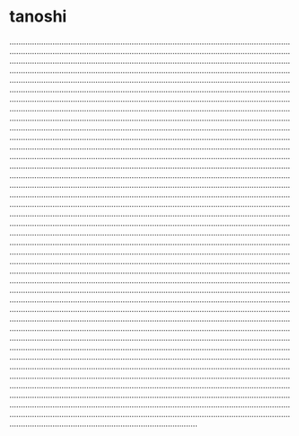 # tanoshi

...................................................................................................................................................................................................................................................................................................................................................................................................................................................................................................................................................................................................................................................................................................................................................................................................................................................................................................................................................................................................................................................................................................................................................................................................................................................................................................................................................................................................................................................................................................................................................................................................................................................................................................................................................................................................................................................................................................................................................................................................................................................................................................................................................................................................................................................................................................................................................................................................................................................................................................................................................................................................................................................................................................................................................................................................................................................................................................................................................................................................................................................................................................................................................................................................................................................................................................................................................................................................................................................................................................................................................................................................................................................................................................................................................................................................................................................................................................................................................................................................................................................................................................................................................................................................................................................................................................................................................................................................................................................................................................................................................................................................................................................................................................................................................................................................................................................................................................................................................................................................................................................................................................................................................................................................................................................